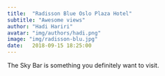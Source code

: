 ```yaml
---
title:  "Radisson Blue Oslo Plaza Hotel"
subtitle: "Awesome views"
author: "Hadi Hariri"
avatar: "img/authors/hadi.png"
image: "img/radisson-blu.jpg"
date:   2018-09-15 18:25:00
---
```


The Sky Bar is something you definitely want to visit.
